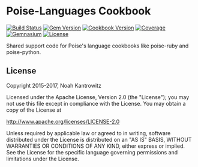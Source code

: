 # Poise-Languages Cookbook

[![Build Status](https://img.shields.io/travis/poise/poise-languages.svg)](https://travis-ci.org/poise/poise-languages)
[![Gem Version](https://img.shields.io/gem/v/poise-languages.svg)](https://rubygems.org/gems/poise-languages)
[![Cookbook Version](https://img.shields.io/cookbook/v/poise-languages.svg)](https://supermarket.chef.io/cookbooks/poise-languages)
[![Coverage](https://img.shields.io/codecov/c/github/poise/poise-languages.svg)](https://codecov.io/github/poise/poise-languages)
[![Gemnasium](https://img.shields.io/gemnasium/poise/poise-languages.svg)](https://gemnasium.com/poise/poise-languages)
[![License](https://img.shields.io/badge/license-Apache_2-blue.svg)](https://www.apache.org/licenses/LICENSE-2.0)

Shared support code for Poise's language cookbooks like poise-ruby and
poise-python.

## License

Copyright 2015-2017, Noah Kantrowitz

Licensed under the Apache License, Version 2.0 (the "License");
you may not use this file except in compliance with the License.
You may obtain a copy of the License at

http://www.apache.org/licenses/LICENSE-2.0

Unless required by applicable law or agreed to in writing, software
distributed under the License is distributed on an "AS IS" BASIS,
WITHOUT WARRANTIES OR CONDITIONS OF ANY KIND, either express or implied.
See the License for the specific language governing permissions and
limitations under the License.
